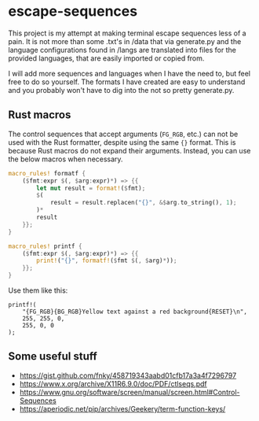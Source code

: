 # escape-sequences

This project is my attempt at making terminal escape sequences less of a pain. It is not more than some .txt's in /data that via generate.py and the language configurations found in /langs are translated into files for the provided languages, that are easily imported or copied from.

I will add more sequences and languages when I have the need to, but feel free to do so yourself. The formats I have created are easy to understand and you probably won't have to dig into the not so pretty generate.py.

## Rust macros

The control sequences that accept arguments (`FG_RGB`, etc.) can not be used with the Rust formatter, despite using the same `{}` format. This is because Rust macros do not expand their arguments. Instead, you can use the below macros when necessary.

```rust
macro_rules! formatf {
    ($fmt:expr $(, $arg:expr)*) => {{
        let mut result = format!($fmt);
        $(
            result = result.replacen("{}", &$arg.to_string(), 1);
        )*
        result
    }};
}

macro_rules! printf {
    ($fmt:expr $(, $arg:expr)*) => {{
        print!("{}", formatf!($fmt $(, $arg)*));
    }};
}
```

Use them like this:

```
printf!(
    "{FG_RGB}{BG_RGB}Yellow text against a red background{RESET}\n",
    255, 255, 0,
    255, 0, 0
);
```

## Some useful stuff

- <https://gist.github.com/fnky/458719343aabd01cfb17a3a4f7296797>
- <https://www.x.org/archive/X11R6.9.0/doc/PDF/ctlseqs.pdf>
- <https://www.gnu.org/software/screen/manual/screen.html#Control-Sequences>
- <https://aperiodic.net/pip/archives/Geekery/term-function-keys/>
